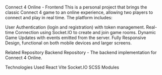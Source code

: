 Connect 4 Online - Frontend
This is a personal project that brings the classic Connect 4 game to an online experience, allowing two players to connect and play in real time. The platform includes:

User Authentication (login and registration) with token management.
Real-time Connection using Socket.IO to create and join game rooms.
Dynamic Game Updates with events emitted from the server.
Fully Responsive Design, functional on both mobile devices and larger screens.

Related Repository
Backend Repository - The backend implementation for Connect 4 Online.

Technologies Used
React
Vite
Socket.IO
SCSS Modules
